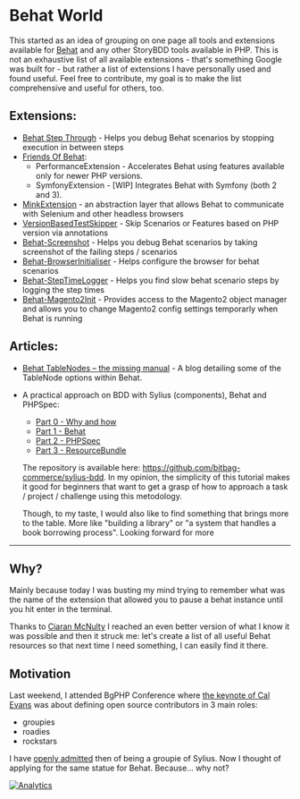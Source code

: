 Behat World
===========

This started as an idea of grouping on one page all tools and extensions available for [Behat](http://behat.org/en/latest/) and any other StoryBDD tools available in PHP. This is not an exhaustive list of all available extensions - that's something Google was built for - but rather a list of extensions I have personally used and found useful. Feel free to contribute, my goal is to make the list comprehensive and useful for others, too.

Extensions:
-----------

 - [Behat Step Through](https://github.com/ciaranmcnulty/behat-stepthroughextension) - Helps you debug Behat scenarios by stopping
   execution in between steps
 - [Friends Of Behat](https://github.com/FriendsOfBehat):
	 - PerformanceExtension - Accelerates Behat using features available only for newer PHP versions.
	 - SymfonyExtension - [WIP] Integrates Behat with Symfony (both 2 and 3).
 - [MinkExtension](https://github.com/Behat/MinkExtension) - an abstraction layer that allows Behat to communicate with Selenium and other headless browsers
 - [VersionBasedTestSkipper](https://github.com/ciaranmcnulty/version-based-test-skipper) - Skip Scenarios or Features based on PHP version via annotations
 - [Behat-Screenshot](https://github.com/elvetemedve/behat-screenshot) - Helps you debug Behat scenarios by taking screenshot of the failing steps / scenarios
 - [Behat-BrowserInitialiser](https://github.com/tkotosz/behat-browser-initialiser) - Helps configure the browser for behat scenarios
 - [Behat-StepTimeLogger](https://github.com/tkotosz/behat-step-time-logger) - Helps you find slow behat scenario steps by logging the step times
 - [Behat-Magento2Init](https://github.com/tkotosz/behat-magento2-init) - Provides access to the Magento2 object manager and allows you to change Magento2 config settings temporarly when Behat is running

Articles:
-----------
 - [Behat TableNodes – the missing manual](http://blog.whiteoctober.co.uk/2012/09/12/behat-tablenodes-the-missing-manual/) - A blog detailing some of the TableNode options within Behat.
 - A practical approach on BDD with Sylius (components), Behat and PHPSpec: 
	 - [Part 0 - Why and how](https://bitbag.shop/blog/post/working-with-bdd-and-resources-in-sylius-part-0-introduction)
	 - [Part 1 - Behat](https://bitbag.shop/blog/post/working-with-bdd-and-resources-in-sylius-part-1-behat)
	 - [Part 2 - PHPSpec](https://bitbag.shop/blog/post/working-with-bdd-and-resources-in-sylius-part-2-phpspec)
	 - [Part 3 - ResourceBundle](https://bitbag.shop/blog/post/working-with-bdd-and-resources-in-sylius-part-3-resourcebundle)

	 The repository is available here: https://github.com/bitbag-commerce/sylius-bdd. In my opinion, the simplicity of this tutorial makes it good for beginners that want to get a grasp of how to approach a task / project / challenge using this metodology. 

	 Though, to my taste, I would also like to find something that brings more to the table. More like "building a library" or "a system that handles a book borrowing process". Looking forward for more

----------

Why?
----

Mainly because today I was busting my mind trying to remember what was the name of the extension that allowed you to pause a behat instance until you hit enter in the terminal.

Thanks to [Ciaran McNulty](https://twitter.com/CiaranMcNulty/status/786141376945725442) I reached an even better version of what I know it was possible and then it struck me: let's create a list of all useful Behat resources so that next time I need something, I can easily find it there.

Motivation
----------
Last weekend, I attended BgPHP Conference where [the keynote of Cal Evans](https://joind.in/event/bulgaria-php-2016/groupies-roadies-rockstars) was about defining open source contributors in 3 main roles:

 - groupies
 - roadies
 - rockstars

I have [openly admitted](https://twitter.com/GabiUdrescu/status/785124150914453504) then of being a groupie of Sylius. Now I thought of applying for the same statue for Behat. Because... why not?

[![Analytics](https://ga-beacon.appspot.com/UA-1139149-18/homepage)](https://github.com/gabiudrescu/behatWorld)

